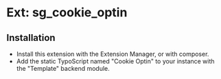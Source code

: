 # Ext: sg_cookie_optin

## Installation

- Install this extension with the Extension Manager, or with composer.
- Add the static TypoScript named "Cookie Optin" to your instance with the "Template" backend module.
